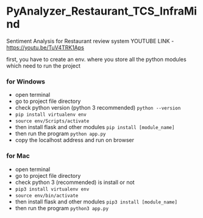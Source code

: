 # PyAnalyzer_Restaurant_TCS_InfraMind
Sentiment Analysis for Restaurant review system
YOUTUBE LINK - https://youtu.be/TuV4TRK1Aps

first, you have to create an env. where you store all the python modules which need to run the project

### for Windows
 - open terminal
 - go to project file directory
 - check python version (python 3 recommended) `python --version`
 - `pip install virtualenv env`
 - `source env/Scripts/activate`
 - then install flask and other modules `pip install [module_name]`
 - then run the program `python app.py`
 - copy the localhost address and run on browser

### for Mac
 - open terminal
 - go to project file directory
 - check python 3 (recommended) is install or not
 - `pip3 install virtualenv env`
 - `source env/bin/activate`
 - then install flask and other modules `pip3 install [module_name]`
 - then run the program `python3 app.py`
